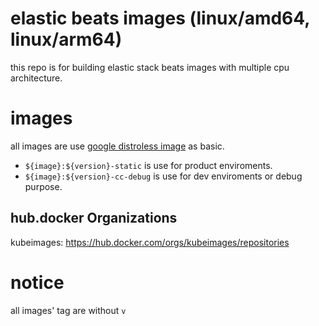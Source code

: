 # elastic beats images (linux/amd64, linux/arm64)

this repo is for building elastic stack beats images with multiple cpu architecture.

# images

all images are use [google distroless image](https://github.com/GoogleContainerTools/distroless) as basic.

+ `${image}:${version}-static` is use for product enviroments.
+ `${image}:${version}-cc-debug` is use for dev enviroments or debug purpose.

## hub.docker Organizations

kubeimages:  https://hub.docker.com/orgs/kubeimages/repositories


# notice

all images' tag are without `v`